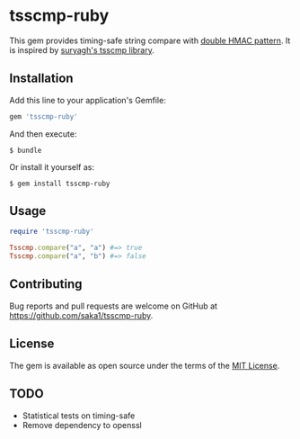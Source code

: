 # tsscmp-ruby

This gem provides timing-safe string compare with [double HMAC pattern](https://www.nccgroup.trust/us/about-us/newsroom-and-events/blog/2011/february/double-hmac-verification/).
It is inspired by [suryagh's tsscmp library](https://github.com/suryagh/tsscmp).

## Installation

Add this line to your application's Gemfile:

```ruby
gem 'tsscmp-ruby'
```

And then execute:

    $ bundle

Or install it yourself as:

    $ gem install tsscmp-ruby

## Usage

```ruby
require 'tsscmp-ruby'

Tsscmp.compare("a", "a") #=> true
Tsscmp.compare("a", "b") #=> false
```

## Contributing

Bug reports and pull requests are welcome on GitHub at https://github.com/saka1/tsscmp-ruby.

## License

The gem is available as open source under the terms of the [MIT License](https://opensource.org/licenses/MIT).

## TODO

- Statistical tests on timing-safe
- Remove dependency to openssl

